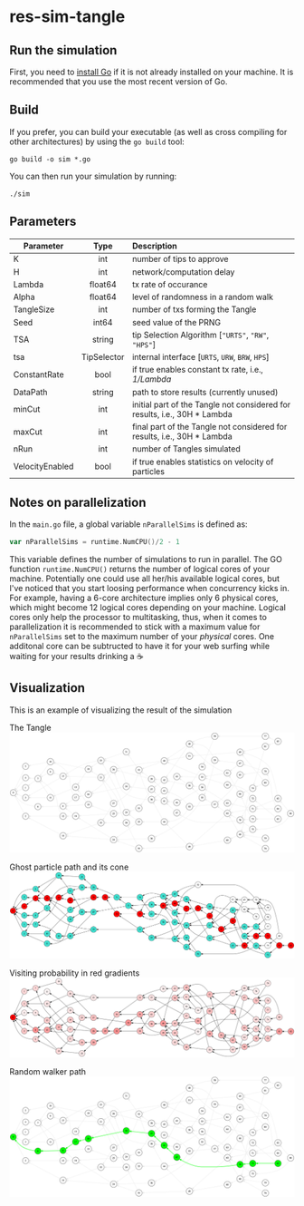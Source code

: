 # res-sim-tangle


## Run the simulation

First, you need to [install Go](https://golang.org/doc/install) if it is not already installed on your machine. It is recommended that you use the most recent version of Go.

## Build

If you prefer, you can build your executable (as well as cross compiling for other architectures) by using the `go build` tool:

```
go build -o sim *.go
```
You can then run your simulation by running:

```
./sim
```

## Parameters

|   Parameter       |       Type    | Description    |
|-------------------|:-------------:|:--------------|    
|   K               |   int         | number of tips to approve |
|   H               |   int         | network/computation delay |
|   Lambda          |   float64     | tx rate of occurance      |
|   Alpha           |   float64     | level of randomness in a random walk |
|   TangleSize      |   int         | number of txs forming the Tangle|
|   Seed            |   int64       | seed value of the PRNG|
|   TSA             |   string      | tip Selection Algorithm [`"URTS"`, `"RW"`, `"HPS"`]|
|   tsa             |   TipSelector | internal interface [`URTS`, `URW`, `BRW`, `HPS`]|
|   ConstantRate    |   bool        | if true enables constant tx rate, i.e., _1/Lambda_|
|   DataPath        |   string      | path to store results (currently unused)|
|   minCut          |   int         | initial part of the Tangle not considered for results, i.e., 30H * Lambda|
|   maxCut          |   int         | final part of the Tangle not considered for results, i.e., 30H * Lambda|
|   nRun            |   int         | number of Tangles simulated |
|   VelocityEnabled |   bool        | if true enables statistics on velocity of particles |

## Notes on parallelization

In the `main.go` file, a global variable `nParallelSims` is defined as: 
```go
var nParallelSims = runtime.NumCPU()/2 - 1
```
This variable defines the number of simulations to run in parallel. 
The GO function `runtime.NumCPU()` returns the number of logical cores of your machine. 
Potentially one could use all her/his available logical cores, but I've noticed that you start loosing performance when concurrency kicks in. For example, having a 6-core architecture implies only 6 physical cores, which might become 12 logical cores depending on your machine. Logical cores only help the processor to multitasking, thus, when it comes to parallelization it is recommended to stick with a maximum value for `nParallelSims` set to the maximum number of your _physical_ cores. One additonal core can be subtructed to have it for your web surfing while waiting for your results drinking a :coffee:

## Visualization

This is an example of visualizing the result of the simulation

The Tangle
![Tangle](images/Tangle.png)

Ghost particle path and its cone
![Tangle](images/GhostCone.png)

Visiting probability in red gradients
![Tangle](images/visitingP.png)

Random walker path
![Tangle](images/RW.png)
